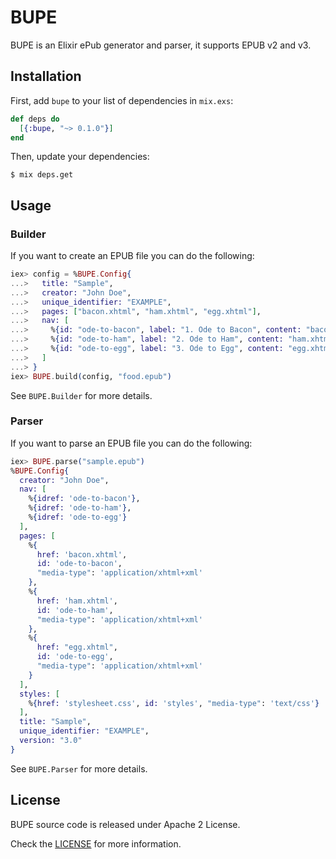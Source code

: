 # BUPE

BUPE is an Elixir ePub generator and parser, it supports EPUB v2 and v3.

## Installation

First, add `bupe` to your list of dependencies in `mix.exs`:

```elixir
def deps do
  [{:bupe, "~> 0.1.0"}]
end
```

Then, update your dependencies:

```sh-session
$ mix deps.get
```

## Usage

### Builder

If you want to create an EPUB file you can do the following:

```elixir
iex> config = %BUPE.Config{
...>   title: "Sample",
...>   creator: "John Doe",
...>   unique_identifier: "EXAMPLE",
...>   pages: ["bacon.xhtml", "ham.xhtml", "egg.xhtml"],
...>   nav: [
...>     %{id: "ode-to-bacon", label: "1. Ode to Bacon", content: "bacon.xhtml"},
...>     %{id: "ode-to-ham", label: "2. Ode to Ham", content: "ham.xhtml"},
...>     %{id: "ode-to-egg", label: "3. Ode to Egg", content: "egg.xhtml"}
...>   ]
...> }
iex> BUPE.build(config, "food.epub")
```

See `BUPE.Builder` for more details.

### Parser

If you want to parse an EPUB file you can do the following:

```elixir
iex> BUPE.parse("sample.epub")
%BUPE.Config{
  creator: "John Doe",
  nav: [
    %{idref: 'ode-to-bacon'},
    %{idref: 'ode-to-ham'},
    %{idref: 'ode-to-egg'}
  ],
  pages: [
    %{
      href: 'bacon.xhtml',
      id: 'ode-to-bacon',
      "media-type": 'application/xhtml+xml'
    },
    %{
      href: 'ham.xhtml',
      id: 'ode-to-ham',
      "media-type": 'application/xhtml+xml'
    },
    %{
      href: "egg.xhtml",
      id: 'ode-to-egg',
      "media-type": 'application/xhtml+xml'
    }
  ],
  styles: [
    %{href: 'stylesheet.css', id: 'styles', "media-type": 'text/css'}
  ],
  title: "Sample",
  unique_identifier: "EXAMPLE",
  version: "3.0"
}
```

See `BUPE.Parser` for more details.

## License

BUPE source code is released under Apache 2 License.

Check the [LICENSE](LICENSE) for more information.
